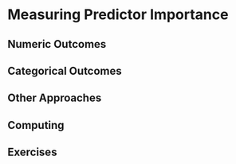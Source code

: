# Measuring Predictor Importance  

## Numeric Outcomes  

## Categorical Outcomes  

## Other Approaches  

## Computing  

## Exercises  

